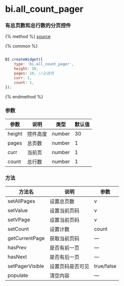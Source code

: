 # bi.all_count_pager

### 有总页数和总行数的分页控件

{% method %}
[source](https://jsfiddle.net/fineui/cmtamo5L/)

{% common %}
```javascript

BI.createWidget({
    type: 'bi.all_count_pager',
    height: 30,
    pages: 10, //必选项
    curr: 1,
    count: 1,
});

```

{% endmethod %}

### 参数

| 参数     | 说明   | 类型     | 默认值  |
| ------ | ---- | ------ | ---- |
| height | 控件高度 | number | 30   |
| pages  | 总页数  | number | 1    |
| curr   | 当前页  | number | 1    |
| count  | 总行数  | number | 1    |



### 方法

| 方法名             | 说明       | 参数         |
| --------------- | -------- | ---------- |
| setAllPages     | 设置总页数    | v          |
| setValue        | 设置当前页码   | v          |
| setVPage        | 设置当前页码   | v          |
| setCount        | 设置计数     | count      |
| getCurrentPage  | 获取当前页码   | —          |
| hasPrev         | 是否有前一页   | —          |
| hasNext         | 是否有后一页   | —          |
| setPagerVisible | 设置页码是否可见 | true/false |
| populate        | 清空内容     | —          |

